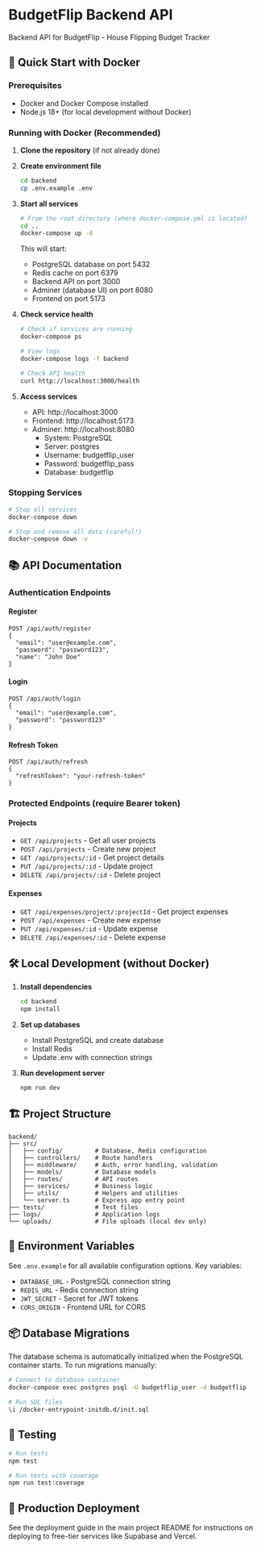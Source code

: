 # BudgetFlip Backend API

Backend API for BudgetFlip - House Flipping Budget Tracker

## 🚀 Quick Start with Docker

### Prerequisites
- Docker and Docker Compose installed
- Node.js 18+ (for local development without Docker)

### Running with Docker (Recommended)

1. **Clone the repository** (if not already done)

2. **Create environment file**
   ```bash
   cd backend
   cp .env.example .env
   ```

3. **Start all services**
   ```bash
   # From the root directory (where docker-compose.yml is located)
   cd ..
   docker-compose up -d
   ```

   This will start:
   - PostgreSQL database on port 5432
   - Redis cache on port 6379
   - Backend API on port 3000
   - Adminer (database UI) on port 8080
   - Frontend on port 5173

4. **Check service health**
   ```bash
   # Check if services are running
   docker-compose ps
   
   # View logs
   docker-compose logs -f backend
   
   # Check API health
   curl http://localhost:3000/health
   ```

5. **Access services**
   - API: http://localhost:3000
   - Frontend: http://localhost:5173
   - Adminer: http://localhost:8080
     - System: PostgreSQL
     - Server: postgres
     - Username: budgetflip_user
     - Password: budgetflip_pass
     - Database: budgetflip

### Stopping Services

```bash
# Stop all services
docker-compose down

# Stop and remove all data (careful!)
docker-compose down -v
```

## 📚 API Documentation

### Authentication Endpoints

#### Register
```
POST /api/auth/register
{
  "email": "user@example.com",
  "password": "password123",
  "name": "John Doe"
}
```

#### Login
```
POST /api/auth/login
{
  "email": "user@example.com",
  "password": "password123"
}
```

#### Refresh Token
```
POST /api/auth/refresh
{
  "refreshToken": "your-refresh-token"
}
```

### Protected Endpoints (require Bearer token)

#### Projects
- `GET /api/projects` - Get all user projects
- `POST /api/projects` - Create new project
- `GET /api/projects/:id` - Get project details
- `PUT /api/projects/:id` - Update project
- `DELETE /api/projects/:id` - Delete project

#### Expenses
- `GET /api/expenses/project/:projectId` - Get project expenses
- `POST /api/expenses` - Create new expense
- `PUT /api/expenses/:id` - Update expense
- `DELETE /api/expenses/:id` - Delete expense

## 🛠️ Local Development (without Docker)

1. **Install dependencies**
   ```bash
   cd backend
   npm install
   ```

2. **Set up databases**
   - Install PostgreSQL and create database
   - Install Redis
   - Update .env with connection strings

3. **Run development server**
   ```bash
   npm run dev
   ```

## 🏗️ Project Structure

```
backend/
├── src/
│   ├── config/         # Database, Redis configuration
│   ├── controllers/    # Route handlers
│   ├── middleware/     # Auth, error handling, validation
│   ├── models/         # Database models
│   ├── routes/         # API routes
│   ├── services/       # Business logic
│   ├── utils/          # Helpers and utilities
│   └── server.ts       # Express app entry point
├── tests/              # Test files
├── logs/               # Application logs
└── uploads/            # File uploads (local dev only)
```

## 🔧 Environment Variables

See `.env.example` for all available configuration options. Key variables:

- `DATABASE_URL` - PostgreSQL connection string
- `REDIS_URL` - Redis connection string
- `JWT_SECRET` - Secret for JWT tokens
- `CORS_ORIGIN` - Frontend URL for CORS

## 📦 Database Migrations

The database schema is automatically initialized when the PostgreSQL container starts. To run migrations manually:

```bash
# Connect to database container
docker-compose exec postgres psql -U budgetflip_user -d budgetflip

# Run SQL files
\i /docker-entrypoint-initdb.d/init.sql
```

## 🧪 Testing

```bash
# Run tests
npm test

# Run tests with coverage
npm run test:coverage
```

## 🚢 Production Deployment

See the deployment guide in the main project README for instructions on deploying to free-tier services like Supabase and Vercel.